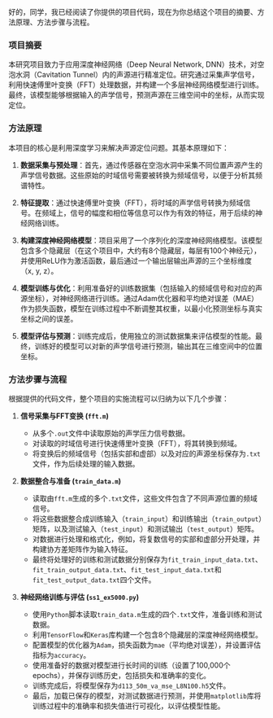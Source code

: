 好的，同学，我已经阅读了你提供的项目代码，现在为你总结这个项目的摘要、方法原理、方法步骤与流程。

### **项目摘要**

本研究项目致力于应用深度神经网络（Deep Neural Network, DNN）技术，对空泡水洞（Cavitation Tunnel）内的声源进行精准定位。研究通过采集声学信号，利用快速傅里叶变换（FFT）处理数据，并构建一个多层神经网络模型进行训练。最终，该模型能够根据输入的声学信号，预测声源在三维空间中的坐标，从而实现定位。

### **方法原理**

本项目的核心是利用深度学习来解决声源定位问题。其基本原理如下：

1.  **数据采集与预处理**：首先，通过传感器在空泡水洞中采集不同位置声源产生的声学信号数据。这些原始的时域信号需要被转换为频域信号，以便于分析其频谱特性。

2.  **特征提取**：通过快速傅里叶变换（FFT），将时域的声学信号转换为频域信号。在频域上，信号的幅度和相位等信息可以作为有效的特征，用于后续的神经网络训练。

3.  **构建深度神经网络模型**：项目采用了一个序列化的深度神经网络模型。该模型包含多个隐藏层（在这个项目中，大约有8个隐藏层，每层有100个神经元），并使用ReLU作为激活函数，最后通过一个输出层输出声源的三个坐标维度（x, y, z）。

4.  **模型训练与优化**：利用准备好的训练数据集（包括输入的频域信号和对应的声源坐标），对神经网络进行训练。通过Adam优化器和平均绝对误差（MAE）作为损失函数，模型在训练过程中不断调整其权重，以最小化预测坐标与真实坐标之间的误差。

5.  **模型评估与预测**：训练完成后，使用独立的测试数据集来评估模型的性能。最终，训练好的模型可以对新的声学信号进行预测，输出其在三维空间中的位置坐标。

### **方法步骤与流程**

根据提供的代码文件，整个项目的实施流程可以归纳为以下几个步骤：

1.  **信号采集与FFT变换 (`fft.m`)**
    * 从多个`.out`文件中读取原始的声学压力信号数据。
    * 对读取的时域信号进行快速傅里叶变换（FFT），将其转换到频域。
    * 将变换后的频域信号（包括实部和虚部）以及对应的声源坐标保存为`.txt`文件，作为后续处理的输入数据。

2.  **数据整合与准备 (`train_data.m`)**
    * 读取由`fft.m`生成的多个`.txt`文件，这些文件包含了不同声源位置的频域信号。
    * 将这些数据整合成训练输入（`train_input`）和训练输出（`train_output`）矩阵，以及测试输入（`test_input`）和测试输出（`test_output`）矩阵。
    * 对数据进行处理和格式化，例如，将复数信号的实部和虚部分开处理，并构建协方差矩阵作为输入特征。
    * 最终将处理好的训练和测试数据分别保存为`fit_train_input_data.txt`、`fit_train_output_data.txt`、`fit_test_input_data.txt`和`fit_test_output_data.txt`四个文件。

3.  **神经网络训练与评估 (`ss1_ex5000.py`)**
    * 使用`Python`脚本读取`train_data.m`生成的四个`.txt`文件，准备训练和测试数据。
    * 利用`TensorFlow`和`Keras`库构建一个包含8个隐藏层的深度神经网络模型。
    * 配置模型的优化器为`Adam`，损失函数为`mae`（平均绝对误差），并设置评估指标为`accuracy`。
    * 使用准备好的数据对模型进行长时间的训练（设置了100,000个epochs），并保存训练历史，包括损失和准确率的变化。
    * 训练完成后，将模型保存为`d113_50m_va_mse_L8N100.h5`文件。
    * 最后，加载已保存的模型，对测试数据进行预测，并使用`matplotlib`库将训练过程中的准确率和损失值进行可视化，以评估模型性能。
